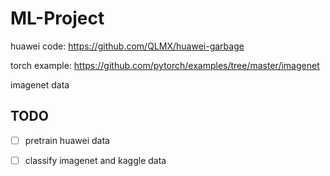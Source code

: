 # ML-Project

huawei code: https://github.com/QLMX/huawei-garbage

torch example: https://github.com/pytorch/examples/tree/master/imagenet

imagenet data

## TODO

- [ ] pretrain huawei data

- [ ] classify imagenet and kaggle data
